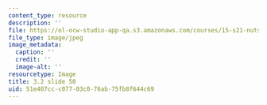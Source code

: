 ```yaml
---
content_type: resource
description: ''
file: https://ol-ocw-studio-app-qa.s3.amazonaws.com/courses/15-s21-nuts-and-bolts-of-business-plans-january-iap-2014/51e407ccc07703c076ab75fb8f644c69_Slide50.JPG
file_type: image/jpeg
image_metadata:
  caption: ''
  credit: ''
  image-alt: ''
resourcetype: Image
title: 3.2 slide 50
uid: 51e407cc-c077-03c0-76ab-75fb8f644c69
---
```

